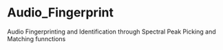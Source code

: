 # Audio_Fingerprint
Audio Fingerprinting and Identification through Spectral Peak Picking and Matching funnctions
